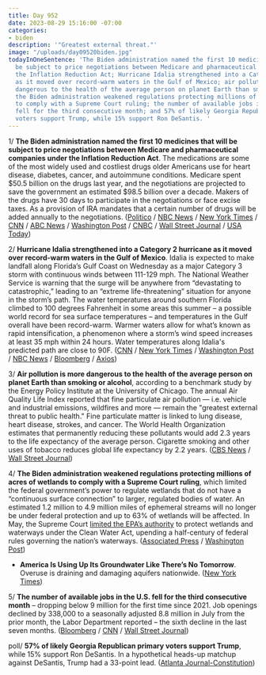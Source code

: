 ```yaml
---
title: Day 952
date: 2023-08-29 15:16:00 -07:00
categories:
- biden
description: '"Greatest external threat."'
image: "/uploads/day09520biden.jpg"
todayInOneSentence: 'The Biden administration named the first 10 medicines that will
  be subject to price negotiations between Medicare and pharmaceutical companies under
  the Inflation Reduction Act; Hurricane Idalia strengthened into a Category 2 hurricane
  as it moved over record-warm waters in the Gulf of Mexico; air pollution is more
  dangerous to the health of the average person on planet Earth than smoking or alcohol;
  the Biden administration weakened regulations protecting millions of acres of wetlands
  to comply with a Supreme Court ruling; the number of available jobs in the U.S.
  fell for the third consecutive month; and 57% of likely Georgia Republican primary
  voters support Trump, while 15% support Ron DeSantis. '
---
```


1/ **The Biden administration named the first 10 medicines that will be subject to price negotiations between Medicare and pharmaceutical companies under the Inflation Reduction Act**. The medications are some of the most widely used and costliest drugs older Americans use for heart disease, diabetes, cancer, and autoimmune conditions. Medicare spent $50.5 billion on the drugs last year, and the negotiations are projected to save the government an estimated $98.5 billion over a decade. Makers of the drugs have 30 days to participate in the negotiations or face excise taxes. As a provision of IRA mandates that a certain number of drugs will be added annually to the negotiations. ([Politico](https://www.politico.com/news/2023/08/29/first-10-drugs-chosen-for-medicare-negotiations-00113273) / [NBC News](https://www.nbcnews.com/health/health-care/medicare-names-first-10-drugs-price-negotiation-government-rcna101166) / [New York Times](https://www.nytimes.com/2023/08/29/us/politics/medicare-drug-pricing-negotiations.html) / [CNN](https://www.cnn.com/2023/08/29/politics/medicare-drug-price-negotiations/index.html) / [ABC News](https://abcnews.go.com/Politics/biden-administration-names-10-prescription-drugs-medicare-price/story?id=102643930) / [Washington Post](https://www.washingtonpost.com/health/2023/08/29/medicare-drug-price-negotiations/) / [CNBC](https://www.cnbc.com/2023/08/29/10-drugs-to-face-medicare-price-negotiations-see-the-list.html) / [Wall Street Journal](https://www.wsj.com/health/pharma/expensive-drugs-from-pfizer-other-companies-targeted-for-first-u-s-price-negotiations-9942b20b?mod=hp_lead_pos1) / [USA Today](https://www.usatoday.com/story/news/health/2023/08/29/biden-eliquis-jardiance-xarelto-drug-price-negotiations/70705825007/))

2/ **Hurricane Idalia strengthened into a Category 2 hurricane as it moved over record-warm waters in the Gulf of Mexico**. Idalia is expected to make landfall along Florida’s Gulf Coast on Wednesday as a major Category 3 storm with continuous winds between 111-129 mph. The National Weather Service is warning that the surge will be anywhere from “devastating to catastrophic,” leading to an “extreme life-threatening” situation for anyone in the storm’s path. The water temperatures around southern Florida climbed to 100 degrees Fahrenheit in some areas this summer – a possible world record for sea surface temperatures – and temperatures in the Gulf overall have been record-warm. Warmer waters allow for what’s known as rapid intensification, a phenomenon where a storm’s wind speed increases at least 35 mph within 24 hours. Water temperatures along Idalia's predicted path are close to 90F. ([CNN](https://www.cnn.com/us/live-news/hurricane-idalia-florida-08-29-23/index.html) / [New York Times](https://www.nytimes.com/live/2023/08/29/us/hurricane-idalia-florida-weather) / [Washington Post](https://www.washingtonpost.com/climate-environment/2023/08/29/hurricane-idalia-storm-surge-florida-flooding/) / [NBC News](https://www.nbcnews.com/science/science-news/hot-waters-gulf-of-mexico-hurricane-idalia-warm-weather-rcna102162) / [Bloomberg](https://www.bloomberg.com/news/articles/2023-08-29/how-a-warmer-atlantic-stands-to-supercharge-hurricane-idalia?srnd=premium&sref=MIBMEEoj) / [Axios](https://www.axios.com/2023/08/28/hurricane-idalia-2023-florida-updates))

3/ **Air pollution is more dangerous to the health of the average person on planet Earth than smoking or alcohol**, according to a benchmark study by the Energy Policy Institute at the University of Chicago. The annual Air Quality Life Index reported that fine particulate air pollution — i.e. vehicle and industrial emissions, wildfires and more — remain the "greatest external threat to public health." Fine particulate matter is linked to lung disease, heart disease, strokes, and cancer. The World Health Organization estimates that permanently reducing these pollutants would add 2.3 years to the life expectancy of the average person. Cigarette smoking and other uses of tobacco reduces global life expectancy by 2.2 years. ([CBS News](https://www.cbsnews.com/news/air-pollution-biggest-human-health-threat-smoking-alcohol-study/) / [Wall Street Journal](https://www.wsj.com/health/polluted-air-shortens-human-lifespans-more-than-tobacco-study-finds-bbcf8f48?mod=hp_featst_pos3))

4/ **The Biden administration weakened regulations protecting millions of acres of wetlands to comply with a Supreme Court ruling**, which limited the federal government’s power to regulate wetlands that do not have a “continuous surface connection” to larger, regulated bodies of water. An estimated 1.2 million to 4.9 million miles of ephemeral streams will no longer be under federal protection and up to 63% of wetlands will be affected. In May, the Supreme Court [limited the EPA’s authority](https://whatthefuckjusthappenedtoday.com/2023/05/25/day-856/#2-the-supreme-court-limited-the-epa%E2%80%99) to protect wetlands and waterways under the Clean Water Act, upending a half-century of federal rules governing the nation’s waterways. ([Associated Press](https://apnews.com/article/clean-water-epa-biden-supreme-court-sackett-a2101597f96ca9f0dcc6917832906b1e) / [Washington Post](https://www.washingtonpost.com/climate-environment/2023/08/29/epa-new-wetland-rule/))

* **America Is Using Up Its Groundwater Like There’s No Tomorrow**. Overuse is draining and damaging aquifers nationwide. ([New York Times](https://www.nytimes.com/interactive/2023/08/28/climate/groundwater-drying-climate-change.html))

5/ **The number of available jobs in the U.S. fell for the third consecutive month** – dropping below 9 million for the first time since 2021. Job openings declined by 338,000 to a seasonally adjusted 8.8 million in July from the prior month, the Labor Department reported – the sixth decline in the last seven months. ([Bloomberg](https://www.bloomberg.com/news/articles/2023-08-29/us-job-openings-decline-by-more-than-forecast-to-8-83-million?srnd=premium&sref=MIBMEEoj) / [CNN](https://www.cnn.com/2023/08/29/economy/jolts-job-openings-layoffs-july/index.html) / [Wall Street Journal](https://www.wsj.com/economy/jobs/job-openings-slip-in-latest-sign-labor-market-is-gradually-slowing-b1cd05f5?mod=hp_listb_pos2))


poll/ **57% of likely Georgia Republican primary voters support Trump**, while 15% support Ron DeSantis. In a hypothetical heads-up matchup against DeSantis, Trump had a 33-point lead. ([Atlanta Journal-Constitution](https://www.ajc.com/politics/ajc-poll-trump-leads-republicans-in-georgia-despite-fulton-county-charges/3YXEW4VA7NBNBKJVM6RIE777V4/))

